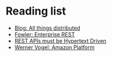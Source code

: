 # Reading list

- [Blog: All things distributed](http://www.allthingsdistributed.com/)
- [Fowler: Enterprise REST](http://martinfowler.com/articles/enterpriseREST.html)
- [REST APIs must be Hypertext Driven](http://roy.gbiv.com/untangled/2008/rest-apis-must-be-hypertext-driven)
- [Werner Vogel: Amazon Platform](https://www.infoq.com/presentations/vogels-amazon-platform)
